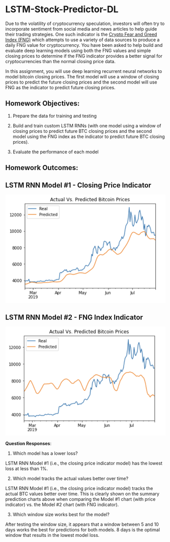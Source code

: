 # LSTM-Stock-Predictor-DL

Due to the volatility of cryptocurrency speculation, investors will often try to incorporate sentiment from social media and news articles to help guide their trading strategies. One such indicator is the [Crypto Fear and Greed Index (FNG)](https://alternative.me/crypto/fear-and-greed-index/) which attempts to use a variety of data sources to produce a daily FNG value for cryptocurrency. You have been asked to help build and evaluate deep learning models using both the FNG values and simple closing prices to determine if the FNG indicator provides a better signal for cryptocurrencies than the normal closing price data.

In this assignment, you will use deep learning recurrent neural networks to model bitcoin closing prices. The first model will use a window of closing prices to predict the future closing prices and the second model will use FNG as the indicator to predict future closing prices.

## Homework Objectives:

1. Prepare the data for training and testing

2. Build and train custom LSTM RNNs (with one model using a window of closing prices to predict future BTC closing prices and the second model using the FNG index as the indicator to predict future BTC closing prices).

3. Evaluate the performance of each model

## Homework Outcomes:

**LSTM RNN Model #1 - Closing Price Indicator**
---
![LSTM RNN Model #1 - Closing Price Indicator](Images/price_indicator.jpg)

**LSTM RNN Model #2 - FNG Index Indicator**
---
![LSTM RNN Model #2 - FNG Index Indicator](Images/FNG_indicator.jpg)

**Question Responses**:

1. Which model has a lower loss?

LSTM RNN Model #1 (i.e., the closing price indicator model) has the lowest loss at less than 1%.

2. Which model tracks the actual values better over time?

LSTM RNN Model #1 (i.e., the closing price indicator model) tracks the actual BTC values better over time.  This is clearly shown on the summary prediction charts above when comparing the Model #1 chart (with price indicator) vs. the Model #2 chart (with FNG indicator).

3. Which window size works best for the model?

After testing the window size, it appears that a window between 5 and 10 days works the best for predictions for both models.  8 days is the optimal window that results in the lowest model loss.
